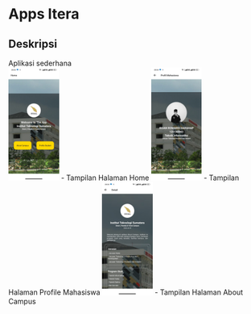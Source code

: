 # Apps Itera 

## Deskripsi 
Aplikasi sederhana 
<br>
<img src="./Apps-Screenshoot/Screen-1.jpg" width="20%"> - Tampilan Halaman Home 
<img src="./Apps-Screenshoot/Screen-2.jpg" width="20%"> - Tampilan Halaman Profile Mahasiswa
<img src="./Apps-Screenshoot/Screen-3.jpg" width="20%"> - Tampilan Halaman About Campus